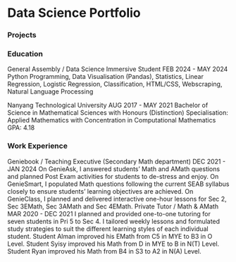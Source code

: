 # Data Science Portfolio

### Projects


### Education
General Assembly / Data Science Immersive Student               FEB 2024 - MAY 2024
Python Programming, Data Visualisation (Pandas), Statistics, 
Linear Regression, Logistic Regression, Classification, HTML/CSS,
Webscraping, Natural Language Processing

Nanyang Technological University                                AUG 2017 - MAY 2021
Bachelor of Science in Mathematical Sciences with Honours (Distinction)
Specialisation: Applied Mathematics with Concentration in Computational Mathematics
GPA: 4.18

### Work Experience
Geniebook / Teaching Executive (Secondary Math department)                     DEC 2021 - JAN 2024
On GenieAsk, I answered students’ Math and AMath questions and planned Post Exam activities for students to de-stress and enjoy. On GenieSmart, I populated Math questions following the current SEAB syllabus closely to ensure students’ learning objectives are achieved. On GenieClass, I planned and delivered interactive one-hour lessons for Sec 2, Sec 3EMath, Sec 3AMath and Sec 4EMath.
Private Tutor / Math & AMath                                                                         MAR 2020 - DEC 2021
I planned and provided one-to-one tutoring for seven students in Pri 5 to Sec 4. I tailored weekly lessons and formulated study strategies to suit the different learning styles of each individual student. Student Alman improved his EMath from C5 in MYE to B3 in O Level. Student Syisy improved his Math from D in MYE to B in N(T) Level. Student Ryan improved his Math from B4 in S3 to A2 in N(A) Level.
